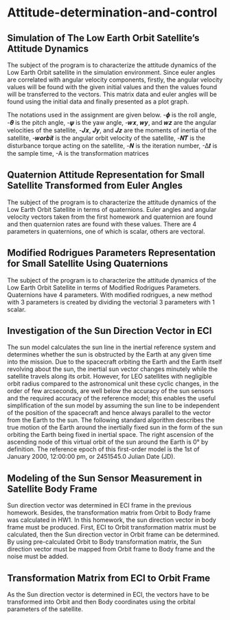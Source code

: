 # Attitude-determination-and-control

## Simulation of The Low Earth Orbit Satellite’s Attitude Dynamics
The subject of the program is to characterize the attitude dynamics of the Low Earth Orbit satellite in the simulation environment. Since euler angles are correlated with angular velocity components, firstly, the angular velocity values will be found with the given initial values and then the values found will be transferred to the vectors. This matrix data and euler angles will be found using the initial data and finally presented as a plot graph.

The notations used in the assignment are given below.
-𝝓 is the roll angle,
-𝜽 is the pitch angle,
-𝝍 is the yaw angle,
-𝒘𝒙, 𝒘𝒚, and 𝒘𝒛 are the angular velocities of the satellite,
-𝑱𝒙, 𝑱𝒚, and 𝑱𝒛 are the moments of inertia of the satellite,
-𝒘𝒐𝒓𝒃𝒊𝒕 is the angular orbit velocity of the satellite,
-𝑵𝑻 is the disturbance torque acting on the satellite,
-𝑵 is the iteration number,
-∆𝒕 is the sample time,
-A is the transformation matrices


## Quaternion Attitude Representation for Small Satellite Transformed from Euler Angles
The subject of the program is to characterize the attitude dynamics of the Low Earth Orbit Satellite in terms of quaternions. Euler angles and angular velocity vectors taken from the first homework and quaternion are found and then quaternion rates are found with these values. There are 4 parameters in quaternions, one of which is scalar, others are vectoral.


## Modified Rodrigues Parameters Representation for Small Satellite Using Quaternions
The subject of the program is to characterize the attitude dynamics of the Low Earth Orbit Satellite in terms of Modified Rodrigues Parameters. Quaternions have 4 parameters. With modified rodrigues, a new method with 3 parameters is created by dividing the vectorial 3 parameters with 1 scalar.


## Investigation of the Sun Direction Vector in ECI
The sun model calculates the sun line in the inertial reference system and determines whether the sun is obstructed by the Earth at any given time into the mission. Due to the spacecraft orbiting the Earth and the Earth itself revolving about the sun, the inertial sun vector changes minutely while the satellite travels along its orbit. However, for LEO satellites with negligible orbit radius compared to the astronomical unit these cyclic changes, in the order of few arcseconds, are well below the accuracy of the sun sensors and the required accuracy of the reference model; this enables the useful simplification of the sun model by assuming the sun line to be independent of the position of the spacecraft and hence always parallel to the vector from the Earth to the sun. The following standard algorithm describes the true motion of the Earth around the inertially fixed sun in the form of the sun orbiting the Earth being fixed in inertial space. The right ascension of the ascending node of this virtual orbit of the sun around the Earth is 0° by definition. The reference epoch of this first-order model is the 1st of January 2000, 12:00:00 pm, or 2451545.0 Julian Date (JD).


## Modeling of the Sun Sensor Measurement in Satellite Body Frame
Sun direction vector was determined in ECI frame in the previous homework. Besides, the
transformation matrix from Orbit to Body frame was calculated in HW1.
In this homework, the sun direction vector in body frame must be produced. First, ECI to Orbit
transformation matrix must be calculated, then the Sun direction vector in Orbit frame can be
determined. By using pre-calculated Orbit to Body transformation matrix, the Sun direction
vector must be mapped from Orbit frame to Body frame and the noise must be added.
## Transformation Matrix from ECI to Orbit Frame
As the Sun direction vector is determined in ECI, the vectors have to be transformed into Orbit
and then Body coordinates using the orbital parameters of the satellite.


